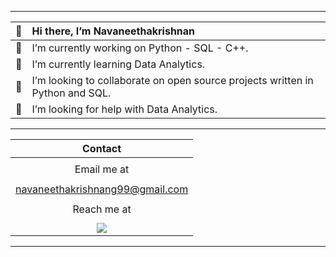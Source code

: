 <hr>  

|👋|Hi there, I’m Navaneethakrishnan |
|:--:|:------------------------------------|
|🔭 |I’m currently working on Python - SQL - C++.| 
| 🌱| I’m currently learning Data Analytics.|
| 👯| I’m looking to collaborate on open source projects written in Python and SQL.|
| 🤔| I’m looking for help with Data Analytics.|

<hr>  

|Contact|
|:------------:|
||
|Email me at|
||
|navaneethakrishnang99@gmail.com|
||
|Reach me at|
||
|<a href="http://www.linkedin.com/in/navaneethakrishnan-g-877a04202"><img src="https://encrypted-tbn0.gstatic.com/images?q=tbn:ANd9GcQ1nc6VVPE32N0Ez53z-Iai-YTGFGG4sA8ujg&usqp=CAU"></a>|
<hr>
